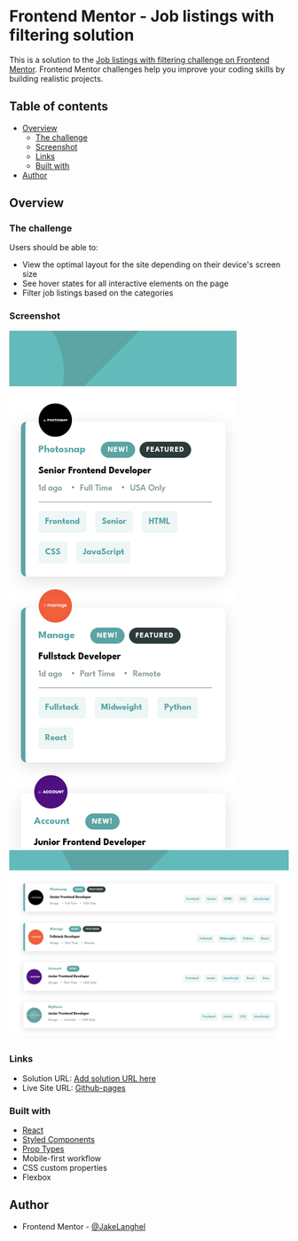 # Frontend Mentor - Job listings with filtering solution

This is a solution to the [Job listings with filtering challenge on Frontend Mentor](https://www.frontendmentor.io/challenges/job-listings-with-filtering-ivstIPCt). Frontend Mentor challenges help you improve your coding skills by building realistic projects.

## Table of contents

- [Overview](#overview)
  - [The challenge](#the-challenge)
  - [Screenshot](#screenshot)
  - [Links](#links)
  - [Built with](#built-with)
- [Author](#author)

## Overview

### The challenge

Users should be able to:

- View the optimal layout for the site depending on their device's screen size
- See hover states for all interactive elements on the page
- Filter job listings based on the categories

### Screenshot

![Mobile](screenshots/mobile-sc.png)
![Desktop](screenshots/desktop-sc.png)

### Links

- Solution URL: [Add solution URL here](https://your-solution-url.com)
- Live Site URL: [Github-pages](https://jakelanghel.github.io/job-listings/)

### Built with

- [React](https://reactjs.org/)
- [Styled Components](https://styled-components.com/)
- [Prop Types](https://www.npmjs.com/package/prop-types/)
- Mobile-first workflow
- CSS custom properties
- Flexbox

## Author

- Frontend Mentor - [@JakeLanghel](https://www.frontendmentor.io/profile/Jakelanghel)
